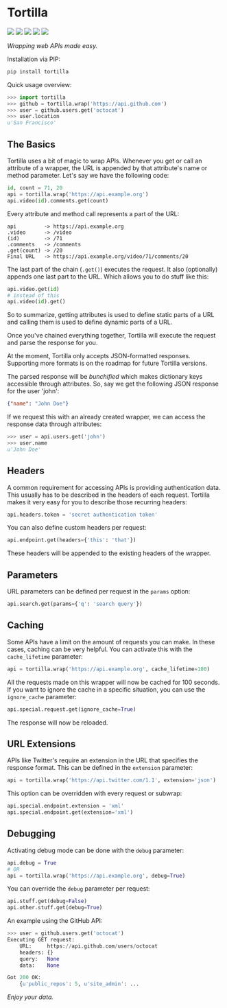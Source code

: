 Tortilla
========

[<img src="https://img.shields.io/travis/redodo/tortilla.svg?style=flat">](https://travis-ci.org/redodo/tortilla)
[<img src="https://img.shields.io/coveralls/redodo/tortilla.svg?style=flat">](https://coveralls.io/r/redodo/tortilla)
[<img src="https://readthedocs.org/projects/tortilla/badge/?version=latest&style=flat">](https://tortilla.readthedocs.org/latest/)
[<img src="https://img.shields.io/pypi/v/tortilla.svg?style=flat">](https://pypi.python.org/pypi/tortilla)
[<img src="https://img.shields.io/pypi/l/tortilla.svg?style=flat">](https://github.com/redodo/tortilla/blob/master/LICENSE)

*Wrapping web APIs made easy.*


Installation via PIP:

```bash
pip install tortilla
```


Quick usage overview:

```python
>>> import tortilla
>>> github = tortilla.wrap('https://api.github.com')
>>> user = github.users.get('octocat')
>>> user.location
u'San Francisco'
```

The Basics
----------

Tortilla uses a bit of magic to wrap APIs. Whenever you get or call an
attribute of a wrapper, the URL is appended by that attribute's name or
method parameter. Let's say we have the following code:

```python
id, count = 71, 20
api = tortilla.wrap('https://api.example.org')
api.video(id).comments.get(count)
```

Every attribute and method call represents a part of the URL:

```
api         -> https://api.example.org
.video      -> /video
(id)        -> /71
.comments   -> /comments
.get(count) -> /20
Final URL   -> https://api.example.org/video/71/comments/20
```

The last part of the chain (`.get()`) executes the request. It also
(optionally) appends one last part to the URL. Which allows you to do
stuff like this:

```python
api.video.get(id)
# instead of this
api.video(id).get()
```

So to summarize, getting attributes is used to define static parts of a
URL and calling them is used to define dynamic parts of a URL.

Once you've chained everything together, Tortilla will execute the
request and parse the response for you.

At the moment, Tortilla only accepts JSON-formatted responses.
Supporting more formats is on the roadmap for future Tortilla versions.

The parsed response will be *bunchified* which makes dictionary keys
accessible through attributes. So, say we get the following JSON
response for the user 'john':

```json
{"name": "John Doe"}
```

If we request this with an already created wrapper, we can access the
response data through attributes:

```python
>>> user = api.users.get('john')
>>> user.name
u'John Doe'
```

Headers
-------

A common requirement for accessing APIs is providing authentication
data. This usually has to be described in the headers of each request.
Tortilla makes it very easy for you to describe those recurring headers:

```python
api.headers.token = 'secret authentication token'
```

You can also define custom headers per request:

```python
api.endpoint.get(headers={'this': 'that'})
```

These headers will be appended to the existing headers of the wrapper.

Parameters
----------

URL parameters can be defined per request in the `params` option:

```python
api.search.get(params={'q': 'search query'})
```

Caching
-------

Some APIs have a limit on the amount of requests you can make. In these
cases, caching can be very helpful. You can activate this with the
`cache_lifetime` parameter:

```python
api = tortilla.wrap('https://api.example.org', cache_lifetime=100)
```

All the requests made on this wrapper will now be cached for 100
seconds. If you want to ignore the cache in a specific situation, you
can use the `ignore_cache` parameter:

```python
api.special.request.get(ignore_cache=True)
```

The response will now be reloaded.

URL Extensions
--------------

APIs like Twitter's require an extension in the URL that specifies the
response format. This can be defined in the `extension` parameter:

```python
api = tortilla.wrap('https://api.twitter.com/1.1', extension='json')
```

This option can be overridden with every request or subwrap:

```python
api.special.endpoint.extension = 'xml'
api.special.endpoint.get(extension='xml')
```

Debugging
---------

Activating debug mode can be done with the `debug` parameter:

```python
api.debug = True
# OR
api = tortilla.wrap('https://api.example.org', debug=True)
```

You can override the `debug` parameter per request:

```python
api.stuff.get(debug=False)
api.other.stuff.get(debug=True)
```

An example using the GitHub API:

```python
>>> user = github.users.get('octocat')
Executing GET request:
    URL:     https://api.github.com/users/octocat
    headers: {}
    query:   None
    data:    None

Got 200 OK:
    {u'public_repos': 5, u'site_admin': ...
```

*Enjoy your data.*
